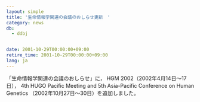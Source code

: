 ```yaml
---
layout: simple
title: '生命情報学関連の会議のおしらせ更新　'
category: news
db:
  - ddbj


date: 2001-10-29T00:00:00+09:00
retire_time: 2001-10-29T00:00:00+09:00
lang: ja
---
```


「生命情報学関連の会議のおしらせ」に， HGM 2002（2002年4月14日～17日）， 4th HUGO Pacific Meeting and 5th Asia-Pacific Conference on Human Genetics （2002年10月27日～30日）を追加しました。
